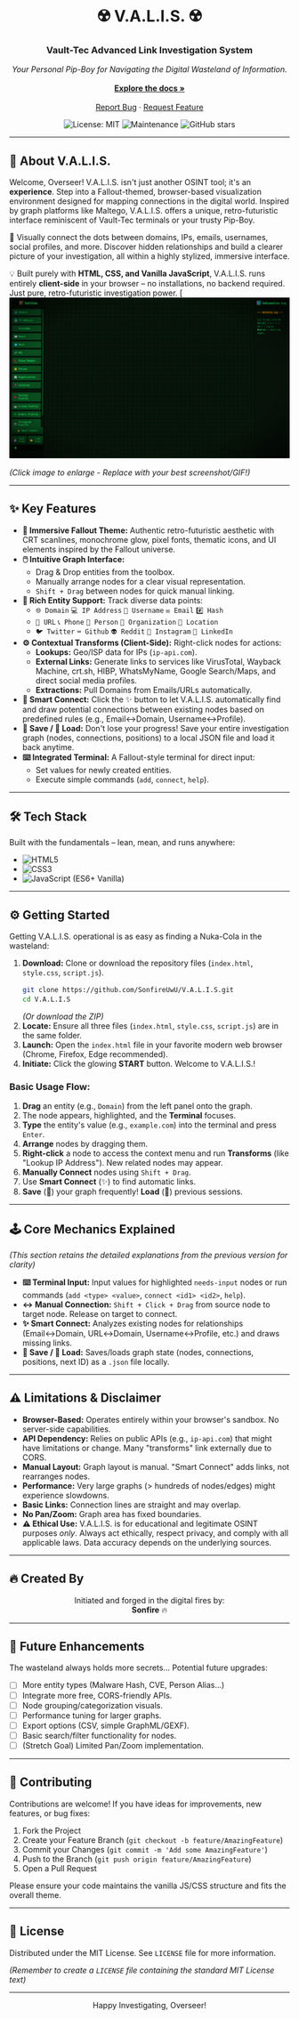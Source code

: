 <p align="center">
</p>

<h1 align="center">☢️ V.A.L.I.S. ☢️</h1>
<h3 align="center">Vault-Tec Advanced Link Investigation System</h3>

<p align="center">
  <em>Your Personal Pip-Boy for Navigating the Digital Wasteland of Information.</em>
  <br><br>
  <a href="https://github.com/SonfireUwU/V.A.L.I.S"><strong>Explore the docs »</strong></a> <!-- Link to repo -->
  <br><br>
  <a href="https://github.com/SonfireUwU/V.A.L.I.S/issues">Report Bug</a>
  ·
  <a href="https://github.com/SonfireUwU/V.A.L.I.S/issues">Request Feature</a>
</p>

<!-- Optional Badges -->
<p align="center">
  <img src="https://img.shields.io/badge/License-MIT-yellow.svg" alt="License: MIT">
  <img src="https://img.shields.io/badge/Maintained%3F-Yes-green.svg" alt="Maintenance">
  <img src="https://img.shields.io/github/stars/SonfireUwU/V.A.L.I.S?style=social" alt="GitHub stars"> <!-- Update user/repo -->
</p>

---

## 🚀 About V.A.L.I.S.

Welcome, Overseer! V.A.L.I.S. isn't just another OSINT tool; it's an **experience**. Step into a Fallout-themed, browser-based visualization environment designed for mapping connections in the digital world. Inspired by graph platforms like Maltego, V.A.L.I.S. offers a unique, retro-futuristic interface reminiscent of Vault-Tec terminals or your trusty Pip-Boy.

🔗 Visually connect the dots between domains, IPs, emails, usernames, social profiles, and more. Discover hidden relationships and build a clearer picture of your investigation, all within a highly stylized, immersive interface.

💡 Built purely with **HTML, CSS, and Vanilla JavaScript**, V.A.L.I.S. runs entirely **client-side** in your browser – no installations, no backend required. Just pure, retro-futuristic investigation power.
[
![V.A.L.I.S. Screenshot](https://github.com/somerandomcell/S.P.E.C.I.A.L.-Spy/blob/main/V.A.L.I.S.png)


*(Click image to enlarge - Replace with your best screenshot/GIF!)*

---

## ✨ Key Features

*   **🎨 Immersive Fallout Theme:** Authentic retro-futuristic aesthetic with CRT scanlines, monochrome glow, pixel fonts, thematic icons, and UI elements inspired by the Fallout universe.
*   **🖱️ Intuitive Graph Interface:**
    *   Drag & Drop entities from the toolbox.
    *   Manually arrange nodes for a clear visual representation.
    *   `Shift + Drag` between nodes for quick manual linking.
*   **🔗 Rich Entity Support:** Track diverse data points:
    *   `🌐 Domain` `💻 IP Address` `👤 Username` `✉️ Email` `#️⃣ Hash`
    *   `🔗 URL` `📞 Phone` `🧑 Person` `🏢 Organization` `📍 Location`
    *   `🐦 Twitter` `⌨️ Github` `👽 Reddit` `📸 Instagram` `💼 LinkedIn`
*   **⚙️ Contextual Transforms (Client-Side):** Right-click nodes for actions:
    *   **Lookups:** Geo/ISP data for IPs (`ip-api.com`).
    *   **External Links:** Generate links to services like VirusTotal, Wayback Machine, crt.sh, HIBP, WhatsMyName, Google Search/Maps, and direct social media profiles.
    *   **Extractions:** Pull Domains from Emails/URLs automatically.
*   **🧠 Smart Connect:** Click the ✨ button to let V.A.L.I.S. automatically find and draw potential connections between existing nodes based on predefined rules (e.g., Email↔Domain, Username↔Profile).
*   **💾 Save / 📂 Load:** Don't lose your progress! Save your entire investigation graph (nodes, connections, positions) to a local JSON file and load it back anytime.
*   **⌨️ Integrated Terminal:** A Fallout-style terminal for direct input:
    *   Set values for newly created entities.
    *   Execute simple commands (`add`, `connect`, `help`).

---

## 🛠️ Tech Stack

Built with the fundamentals – lean, mean, and runs anywhere:

*   ![HTML5](https://img.shields.io/badge/-HTML5-E34F26?style=flat-square&logo=html5&logoColor=white)
*   ![CSS3](https://img.shields.io/badge/-CSS3-1572B6?style=flat-square&logo=css3&logoColor=white)
*   ![JavaScript](https://img.shields.io/badge/-JavaScript-F7DF1E?style=flat-square&logo=javascript&logoColor=black) (ES6+ Vanilla)

---

## ⚙️ Getting Started

Getting V.A.L.I.S. operational is as easy as finding a Nuka-Cola in the wasteland:

1.  **Download:** Clone or download the repository files (`index.html`, `style.css`, `script.js`).
    ```bash
    git clone https://github.com/SonfireUwU/V.A.L.I.S.git
    cd V.A.L.I.S
    ```
    *(Or download the ZIP)*
2.  **Locate:** Ensure all three files (`index.html`, `style.css`, `script.js`) are in the same folder.
3.  **Launch:** Open the `index.html` file in your favorite modern web browser (Chrome, Firefox, Edge recommended).
4.  **Initiate:** Click the glowing **START** button. Welcome to V.A.L.I.S.!

### Basic Usage Flow:

1.  **Drag** an entity (e.g., `Domain`) from the left panel onto the graph.
2.  The node appears, highlighted, and the **Terminal** focuses.
3.  **Type** the entity's value (e.g., `example.com`) into the terminal and press `Enter`.
4.  **Arrange** nodes by dragging them.
5.  **Right-click** a node to access the context menu and run **Transforms** (like "Lookup IP Address"). New related nodes may appear.
6.  **Manually Connect** nodes using `Shift + Drag`.
7.  Use **Smart Connect** (✨) to find automatic links.
8.  **Save** (💾) your graph frequently! **Load** (📂) previous sessions.

---

## 🕹️ Core Mechanics Explained

*(This section retains the detailed explanations from the previous version for clarity)*

*   **⌨️ Terminal Input:** Input values for highlighted `needs-input` nodes or run commands (`add <type> <value>`, `connect <id1> <id2>`, `help`).
*   **↔️ Manual Connection:** `Shift + Click + Drag` from source node to target node. Release on target to connect.
*   **✨ Smart Connect:** Analyzes existing nodes for relationships (Email↔Domain, URL↔Domain, Username↔Profile, etc.) and draws missing links.
*   **💾 Save / 📂 Load:** Saves/loads graph state (nodes, connections, positions, next ID) as a `.json` file locally.

---

## ⚠️ Limitations & Disclaimer

*   **Browser-Based:** Operates entirely within your browser's sandbox. No server-side capabilities.
*   **API Dependency:** Relies on public APIs (e.g., `ip-api.com`) that might have limitations or change. Many "transforms" link externally due to CORS.
*   **Manual Layout:** Graph layout is manual. "Smart Connect" adds links, not rearranges nodes.
*   **Performance:** Very large graphs (> hundreds of nodes/edges) might experience slowdowns.
*   **Basic Links:** Connection lines are straight and may overlap.
*   **No Pan/Zoom:** Graph area has fixed boundaries.
*   **⚠️ Ethical Use:** V.A.L.I.S. is for educational and legitimate OSINT purposes *only*. Always act ethically, respect privacy, and comply with all applicable laws. Data accuracy depends on the underlying sources.

---

## 🔥 Created By

<p align="center">
  Initiated and forged in the digital fires by:
  <br>
  <strong>Sonfire</strong> 🔥
</p>

---

## 🌱 Future Enhancements

The wasteland always holds more secrets... Potential future upgrades:

*   [ ] More entity types (Malware Hash, CVE, Person Alias...)
*   [ ] Integrate more free, CORS-friendly APIs.
*   [ ] Node grouping/categorization visuals.
*   [ ] Performance tuning for larger graphs.
*   [ ] Export options (CSV, simple GraphML/GEXF).
*   [ ] Basic search/filter functionality for nodes.
*   [ ] (Stretch Goal) Limited Pan/Zoom implementation.

---

## 🤝 Contributing

Contributions are welcome! If you have ideas for improvements, new features, or bug fixes:

1.  Fork the Project
2.  Create your Feature Branch (`git checkout -b feature/AmazingFeature`)
3.  Commit your Changes (`git commit -m 'Add some AmazingFeature'`)
4.  Push to the Branch (`git push origin feature/AmazingFeature`)
5.  Open a Pull Request

Please ensure your code maintains the vanilla JS/CSS structure and fits the overall theme.

---

## 📄 License

Distributed under the MIT License. See `LICENSE` file for more information.

*(Remember to create a `LICENSE` file containing the standard MIT License text)*

---

<p align="center">Happy Investigating, Overseer!</p>
